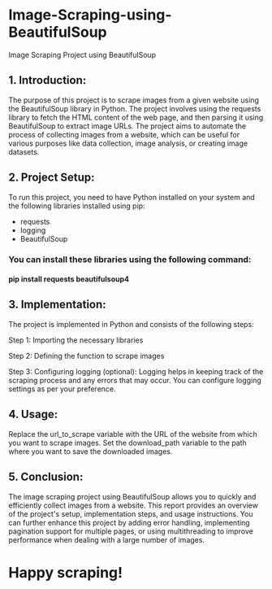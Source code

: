 # Image-Scraping-using-BeautifulSoup
Image Scraping Project using BeautifulSoup

## 1. Introduction:
The purpose of this project is to scrape images from a given website using the BeautifulSoup library in Python. The project involves using the requests library to fetch the HTML content of the web page, and then parsing it using BeautifulSoup to extract image URLs. The project aims to automate the process of collecting images from a website, which can be useful for various purposes like data collection, image analysis, or creating image datasets.

## 2. Project Setup:
To run this project, you need to have Python installed on your system and the following libraries installed using pip:

* requests
* logging
* BeautifulSoup

### You can install these libraries using the following command:
#### pip install requests beautifulsoup4

## 3. Implementation:
The project is implemented in Python and consists of the following steps:

Step 1: Importing the necessary libraries

Step 2: Defining the function to scrape images

Step 3: Configuring logging (optional):
Logging helps in keeping track of the scraping process and any errors that may occur. You can configure logging settings as per your preference.

## 4. Usage:

Replace the url_to_scrape variable with the URL of the website from which you want to scrape images.
Set the download_path variable to the path where you want to save the downloaded images.

## 5. Conclusion:
The image scraping project using BeautifulSoup allows you to quickly and efficiently collect images from a website. This report provides an overview of the project's setup, implementation steps, and usage instructions. You can further enhance this project by adding error handling, implementing pagination support for multiple pages, or using multithreading to improve performance when dealing with a large number of images. 

# Happy scraping!
